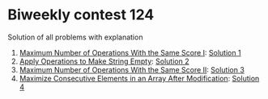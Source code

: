 # Biweekly contest 124

Solution of all problems with explanation

1. [Maximum Number of Operations With the Same Score I](https://leetcode.com/problems/maximum-number-of-operations-with-the-same-score-i/):   [Solution 1](https://leetcode.com/problems/maximum-number-of-operations-with-the-same-score-i/discuss/4742664/simple-linear-on-solution-in-cpp)
2. [Apply Operations to Make String Empty](https://leetcode.com/problems/apply-operations-to-make-string-empty/):    [Solution 2](https://leetcode.com/problems/apply-operations-to-make-string-empty/discuss/4742682/simple-linear-solution-with-o26-extra-space-in-cpp)
3. [Maximum Number of Operations With the Same Score II](https://leetcode.com/problems/maximum-number-of-operations-with-the-same-score-ii/):    [Solution 3](https://leetcode.com/problems/maximum-number-of-operations-with-the-same-score-ii/discuss/4742730/simple-2d-dp-solution-in-cpp-with-proper-explanation)
4. [Maximize Consecutive Elements in an Array After Modification](https://leetcode.com/problems/maximize-consecutive-elements-in-an-array-after-modification/):    [Solution 4](https://leetcode.com/problems/maximize-consecutive-elements-in-an-array-after-modification/discuss/4742839/simple-linear-dp-solution-in-c-with-explanation-bottom-up-dp)